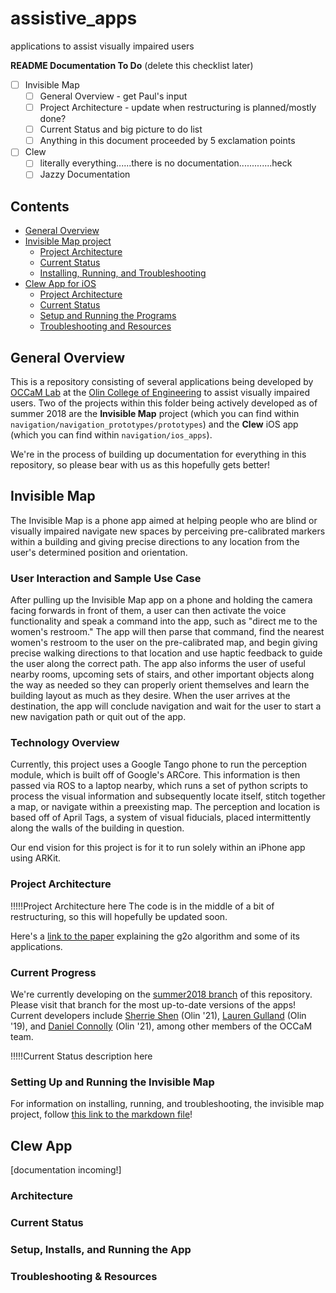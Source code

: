 # assistive_apps
applications to assist visually impaired users

**README Documentation To Do** (delete this checklist later)
- [ ] Invisible Map
  - [ ] General Overview - get Paul's input
  - [ ] Project Architecture - update when restructuring is planned/mostly done?
  - [ ] Current Status and big picture to do list
  - [ ] Anything in this document proceeded by 5 exclamation points
- [ ] Clew
  - [ ] literally everything......there is no documentation.............heck
  - [ ] Jazzy Documentation

## Contents
* [General Overview](#general-overview)
* [Invisible Map project](#invisible-map)
  * [Project Architecture](#project-architecture)
  * [Current Status](#current-progress)
  * [Installing, Running, and Troubleshooting](#setting-up-and-running-the-invisible-map)
* [Clew App for iOS](#clew-app)
  * [Project Architecture](#architecture)
  * [Current Status](#current-status)
  * [Setup and Running the Programs](#setup-installs-and-running-the-app)
  * [Troubleshooting and Resources](#troubleshooting-resources)

## General Overview
This is a repository consisting of several applications being developed by [OCCaM Lab](http://occam.olin.edu/) at the [Olin College of Engineering](http://olin.edu/) to assist visually impaired users. Two of the projects within this folder being actively developed as of summer 2018 are the **Invisible Map** project (which you can find within `navigation/navigation_prototypes/prototypes`) and the **Clew** iOS app (which you can find within `navigation/ios_apps`).

We're in the process of building up documentation for everything in this repository, so please bear with us as this hopefully gets better!

## Invisible Map
<!--- what is this project? What’s the goal, why are we working on it? How does it fit into other things we’re working on? Who’s involved, and when (e.g. “active as of summer 2018”)? -->
The Invisible Map is a phone app aimed at helping people who are blind or visually impaired navigate new spaces by perceiving pre-calibrated markers within a building and giving precise directions to any location from the user's determined position and orientation.

### User Interaction and Sample Use Case
After pulling up the Invisible Map app on a phone and holding the camera facing forwards in front of them, a user can then activate the voice functionality and speak a command into the app, such as "direct me to the women's restroom." The app will then parse that command, find the nearest women's restroom to the user on the pre-calibrated map, and begin giving precise walking directions to that location and use haptic feedback to guide the user along the correct path. The app also informs the user of useful nearby rooms, upcoming sets of stairs, and other important objects along the way as needed so they can properly orient themselves and learn the building layout as much as they desire. When the user arrives at the destination, the app will conclude navigation and wait for the user to start a new navigation path or quit out of the app.

### Technology Overview

Currently, this project uses a Google Tango phone to run the perception module, which is built off of Google's ARCore. This information is then passed via ROS to a laptop nearby, which runs a set of python scripts to process the visual information and subsequently locate itself, stitch together a map, or navigate within a preexisting map. The perception and location is based off of April Tags, a system of visual fiducials, placed intermittently along the walls of the building in question.

Our end vision for this project is for it to run solely within an iPhone app using ARKit.

### Project Architecture
<!--- How does this work overall? What do all the files in this repo do: why do they exist, and where do their distinctions lie? How do each of the files, classes, and important functions interact with each other? What algorithms/etc. are we using, how do they work? -->
!!!!!Project Architecture here
The code is in the middle of a bit of restructuring, so this will hopefully be updated soon.

Here's a [link to the paper](http://ais.informatik.uni-freiburg.de/publications/papers/kuemmerle11icra.pdf) explaining the g2o algorithm and some of its applications.

### Current Progress
<!--- Where are we in development of this? Who is working on this, and where (on what general branches, etc.) is progress being made vs. what branches are inactive/we don’t even know what they are anymore? What are next steps, bugs to fix, or things to do? (<-- this last bit can be particularly good to make sure you update every time you commit, both with big picture and short term things!!) -->
We're currently developing on the [summer2018 branch](https://github.com/occamLab/assistive_apps/tree/summer2018) of this repository. Please visit that branch for the most up-to-date versions of the apps! Current developers include [Sherrie Shen](https://github.com/xieruishen) (Olin '21), [Lauren Gulland](https://github.com/laurengulland) (Olin '19), and [Daniel Connolly](https://github.com/djconnolly27) (Olin '21), among other members of the OCCaM team.

!!!!!Current Status description here

### Setting Up and Running the Invisible Map

For information on installing, running, and troubleshooting, the invisible map project, follow [this link to the markdown file](https://github.com/occamLab/assistive_apps/blob/summer2018/README_InvisibleMap_Setup.md)!

## Clew App

[documentation incoming!]
### Architecture

### Current Status

### Setup, Installs, and Running the App

### Troubleshooting & Resources
